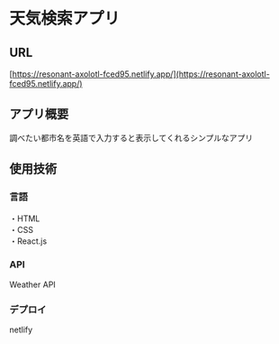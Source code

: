 # 天気検索アプリ

## URL
[https://resonant-axolotl-fced95.netlify.app/](https://resonant-axolotl-fced95.netlify.app/)

## アプリ概要
調べたい都市名を英語で入力すると表示してくれるシンプルなアプリ

## 使用技術
### 言語
・HTML  
・CSS  
・React.js

### API
Weather API

### デプロイ
netlify

